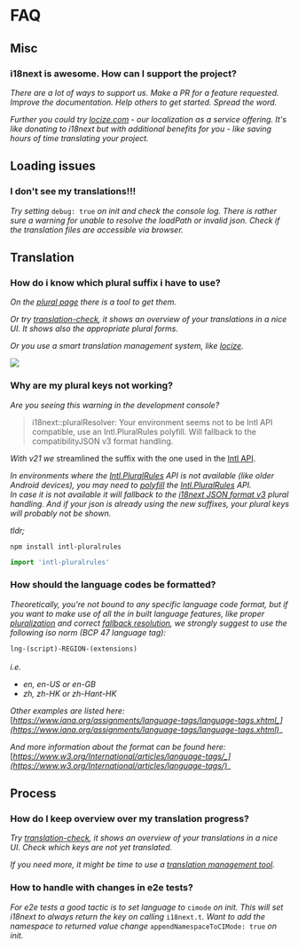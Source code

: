 # FAQ

## Misc

### **i18next is awesome. How can I support the project?**

_There are a lot of ways to support us. Make a PR for a feature requested. Improve the documentation. Help others to get started. Spread the word._

_Further you could try_ [_locize.com_](http://locize.com) _- our localization as a service offering. It's like donating to i18next but with additional benefits for you - like saving hours of time translating your project._

## Loading issues

### **I don't see my translations!!!**

_Try setting_ `debug: true` _on init and check the console log. There is rather sure a warning for unable to resolve the loadPath or invalid json. Check if the translation files are accessible via browser._

## Translation

### **How do i know which plural suffix i have to use?**

_On the_ [_plural page_](../translation-function/plurals.md) _there is a tool to get them._

_Or try_ [_translation-check_](https://github.com/locize/translation-check)_, it shows an overview of your translations in a nice UI. It shows also the appropriate plural forms._

_Or you use a smart translation management system, like_ [_locize_](https://locize.com)_._

![](../.gitbook/assets/locize\_plurals.png)

### **Why are my plural keys not working?**

_Are you seeing this warning in the development console?_

> i18next::pluralResolver: Your environment seems not to be Intl API compatible, use an Intl.PluralRules polyfill. Will fallback to the compatibilityJSON v3 format handling.

_With v21 we_ streamlined the suffix with the one used in the [Intl API](https://developer.mozilla.org/en-US/docs/Web/JavaScript/Reference/Global\_Objects/Intl/PluralRules/PluralRules).

_In environments where the_ [_Intl.PluralRules_](https://developer.mozilla.org/en-US/docs/Web/JavaScript/Reference/Global\_Objects/PluralRules) _API  is not available (like older Android devices), you may need to_ [_polyfill_](https://github.com/eemeli/intl-pluralrules) _the_ [_Intl.PluralRules_](https://developer.mozilla.org/en-US/docs/Web/JavaScript/Reference/Global\_Objects/PluralRules) _API._\
_In case it is not available it will fallback to the_ [_i18next JSON format v3_](../misc/json-format.md#i-18-next-json-v3) _plural handling. And if your json is already using the new suffixes, your plural keys will probably not be shown._

_tldr;_

```shell
npm install intl-pluralrules
```

```javascript
import 'intl-pluralrules'
```

### How should the language codes be formatted?

_Theoretically, you're not bound to any specific language code format, but if you want to make use of all the in built language features, like proper_ [_pluralization_](../translation-function/plurals.md) _and correct_ [_fallback resolution_](../principles/fallback.md#language-fallback)_, we strongly suggest to use the following iso norm (BCP 47 language tag):_

`lng-(script)-REGION-(extensions)`\
\
_i.e._

* _en, en-US or en-GB_
* _zh, zh-HK or zh-Hant-HK_

_Other examples are listed here:_ [_https://www.iana.org/assignments/language-tags/language-tags.xhtml_](https://www.iana.org/assignments/language-tags/language-tags.xhtml)__

_And more information about the format can be found here:_ [_https://www.w3.org/International/articles/language-tags/_](https://www.w3.org/International/articles/language-tags/)__

## Process

### **How do I keep overview over my translation progress?**

_Try_ [_translation-check_](https://github.com/locize/translation-check)_, it shows an overview of your translations in a nice UI. Check which keys are not yet translated._

_If you need more, it might be time to use a_ [_translation management tool_](https://locize.com)_._

### **How to handle with changes in e2e tests?**

_For e2e tests a good tactic is to set language to_ `cimode` _on init. This will set i18next to always return the key on calling_ `i18next.t`_. Want to add the namespace to returned value change_ `appendNamespaceToCIMode: true` _on init._
